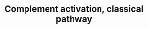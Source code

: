 ---
annotations:
- id: PW:0000503
  parent: regulatory pathway
  type: Pathway Ontology
  value: classical complement pathway
- id: PW:0000004
  parent: regulatory pathway
  type: Pathway Ontology
  value: regulatory pathway
authors:
- MaintBot
- Ariutta
- Eweitz
description: ''
last-edited: 2021-05-24
organisms:
- Canis familiaris
redirect_from:
- /index.php/Pathway:WP1095
- /instance/WP1095
revision: null
schema-jsonld:
- '@context': https://schema.org/
  '@id': https://wikipathways.github.io/pathways/WP1095.html
  '@type': Dataset
  creator:
    '@type': Organization
    name: WikiPathways
  description: ''
  keywords:
  - C1QA
  - C1QB
  - C1QC
  - C1R
  - C1S
  - C2
  - C3
  - C4A
  - C4B
  - C5
  - C6
  - C7
  - C8A
  - C8B
  - C9
  - CD55
  - H2O
  - MASP1
  license: CC0
  name: Complement activation, classical pathway
seo: CreativeWork
title: Complement activation, classical pathway
wpid: WP1095
---